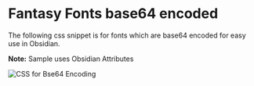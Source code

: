 # Fantasy Fonts base64 encoded
The following css snippet is for fonts which are base64 encoded for easy use in Obsidian.

**Note:** Sample uses Obsidian Attributes

![CSS for Bse64 Encoding](https://miniworld.com/obsidian/cssFonts.jpg)
